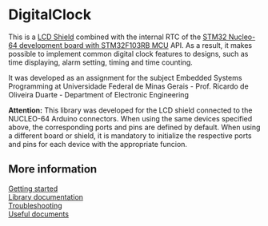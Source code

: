 # DigitalClock

This is a [LCD Shield](https://wiki.dfrobot.com/LCD_KeyPad_Shield_For_Arduino_SKU__DFR0009) combined with the internal RTC of the [STM32 Nucleo-64 development board with STM32F103RB MCU](https://www.st.com/en/evaluation-tools/nucleo-f103rb.html) API. As a result, it makes possible to implement common digital clock features to designs, such as time displaying, alarm setting, timing and time counting.

It was developed as an assignment for the subject Embedded Systems Programming at Universidade Federal de Minas Gerais - Prof. Ricardo de Oliveira Duarte - Department of Electronic Engineering

**Attention:** 
This library was developed for the LCD shield connected to the NUCLEO-64 Arduino connectors.
When using the same devices specified above, the corresponding ports and pins are defined by default. When using a different board or shield, it is mandatory to initialize the respective ports and pins for each device with the appropriate funcion.

## More information ##
[Getting started](https://github.com/geraldopugiallidepaiva/DigitalClock/wiki/Getting-started)\
[Library documentation](https://github.com/geraldopugiallidepaiva/DigitalClock/wiki/Library-documentation)\
[Troubleshooting](https://github.com/geraldopugiallidepaiva/DigitalClock/wiki/Troubleshooting)\
[Useful documents](https://github.com/geraldopugiallidepaiva/DigitalClock/wiki/Useful-documents)
